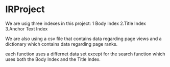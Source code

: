 # IRProject

We are usig three indexes in this project:
1 Body Index
2.Title Index
3.Anchor Text Index

We are also using a csv file that contains data regarding page views and a dictionary which contains data regarding page ranks.

each function uses a differnet data set except for the search function which uses both the Body Index and the Title Index.
